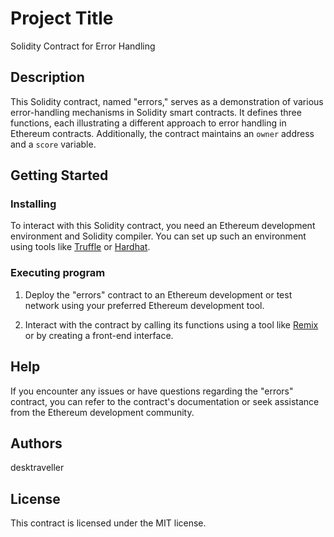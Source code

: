 # Project Title

Solidity Contract for Error Handling

## Description

This Solidity contract, named "errors," serves as a demonstration of various error-handling mechanisms in Solidity smart contracts. It defines three functions, each illustrating a different approach to error handling in Ethereum contracts. Additionally, the contract maintains an `owner` address and a `score` variable.

## Getting Started

### Installing

To interact with this Solidity contract, you need an Ethereum development environment and Solidity compiler. You can set up such an environment using tools like [Truffle](https://www.trufflesuite.com/) or [Hardhat](https://hardhat.org/).

### Executing program

1. Deploy the "errors" contract to an Ethereum development or test network using your preferred Ethereum development tool.

2. Interact with the contract by calling its functions using a tool like [Remix](https://remix.ethereum.org/) or by creating a front-end interface.

## Help

If you encounter any issues or have questions regarding the "errors" contract, you can refer to the contract's documentation or seek assistance from the Ethereum development community.

## Authors

desktraveller

## License

This contract is licensed under the  MIT license. 
